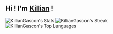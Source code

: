 ## Hi ! I'm <a href="https://portfolio.syntaxlab.fr">Killian</a> !



![KillianGascon's Stats](https://github-readme-stats.vercel.app/api?username=KillianGascon&theme=dracula&show_icons=true&hide_border=false&count_private=true)
![KillianGascon's Streak](https://github-readme-streak-stats.herokuapp.com/?user=KillianGascon&theme=dracula&hide_border=false)
![KillianGascon's Top Languages](https://github-readme-stats.vercel.app/api/top-langs/?username=KillianGascon&theme=dracula&show_icons=true&hide_border=false&layout=compact)
<!--
**KillianGascon/KillianGascon** is a ✨ _special_ ✨ repository because its `README.md` (this file) appears on your GitHub profile.

Here are some ideas to get you started:

- 🔭 I’m currently working on ...
- 🌱 I’m currently learning ...
- 👯 I’m looking to collaborate on ...
- 🤔 I’m looking for help with ...
- 💬 Ask me about ...
- 📫 How to reach me: ...
- 😄 Pronouns: ...
- ⚡ Fun fact: ...
-->
